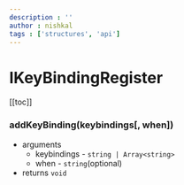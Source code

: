 ```yaml
---
description : ''
author : nishkal
tags : ['structures', 'api']
---
```


# IKeyBindingRegister

[[toc]]

### addKeyBinding(keybindings[, when])
* arguments
  * keybindings - `string | Array<string>`
  * when - `string`(optional)
* returns `void`